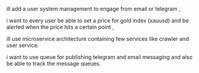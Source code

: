 ill add a user system management to engage from email or telegram , 

i want to every user be able to set a price for gold index (xauusd) and be alerted when the price hits a certain point ,

ill use microservice architecture containing few services like crawler and user service.

i want to use queue for publishing telegram and email messaging and also be able to track the message queues.

